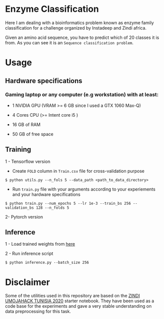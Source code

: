 # Enzyme Classification
Here I am dealing with a bioinformatics problem known as enzyme family classification for a challenge organized by Instadeep and Zindi africa.

Given an amino acid sequence, you have to predict which of 20 classes it is from. As you can see it is an `Sequence classification problem`. 

# Usage 

## Hardware specifications
### Gaming laptop or any computer (e.g workstation) with at least:
- 1 NVIDIA GPU (VRAM >= 6 GB since I used a GTX 1060 Max-Q)

- 4 Cores CPU (>= Intent core i5 )

- 16 GB of RAM

- 50 GB of free space 

## Training  
1 - Tensorflow version 
* Create `FOLD` column in `Train.csv` file for cross-validation purpose
 ```
$ python utils.py --n_fols 5 --data_path <path_to_data_directory>
```

* Run `train.py` file with your arguments according to your experiements and your hardware specifications
```
$ python train.py --num_epochs 5 --lr 1e-3 --train_bs 256 --validation_bs 128 --n_folds 5
```
2- Pytorch version

## Inference

1 - Load trained weights from [here](#)

2 - Run inference script
```
$ python inference.py --batch_size 256
```


# Disclaimer
Some of the utilities used in this repository are based on the [ZINDI UMOJAHACK TUNISIA 2020](https://zindi.africa/hackathons/umojahack-tunisia/data) starter notebook. They have been used as a code base for the experiments and gave a very stable understanding on data preprocessing for this task.